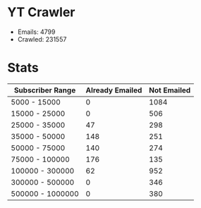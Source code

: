 # YT Crawler
- Emails: 4799
- Crawled: 231557

# Stats
| Subscriber Range  | Already Emailed | Not Emailed |
|-------|-------|-------|
| 5000 - 15000 | 0 | 1084 |
| 15000 - 25000 | 0 | 506 |
| 25000 - 35000 | 47 | 298 |
| 35000 - 50000 | 148 | 251 |
| 50000 - 75000 | 140 | 274 |
| 75000 - 100000 | 176 | 135 |
| 100000 - 300000 | 62 | 952 |
| 300000 - 500000 | 0 | 346 |
| 500000 - 1000000 | 0 | 380 |
